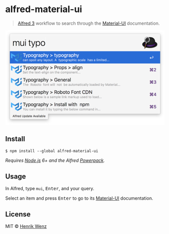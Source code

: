 # alfred-material-ui

> [Alfred 3](https://www.alfredapp.com) workflow to search through the [Material-UI](https://material-ui-next.com/) documentation.

<img src="screenshot.png" width="593">

## Install

```
$ npm install --global alfred-material-ui
```

*Requires [Node.js](https://nodejs.org) 6+ and the Alfred [Powerpack](https://www.alfredapp.com/powerpack/).*


## Usage

In Alfred, type `mui`, <kbd>Enter</kbd>, and your query.

Select an item and press <kbd>Enter</kbd> to go to its [Material-UI](https://material-ui-next.com/) documentation.<br>

## License

MIT © [Henrik Wenz](https://github.com/HaNdTriX)
